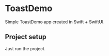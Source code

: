 # ToastDemo
Simple ToastDemo app created in Swift + SwiftUI.

## Project setup

Just run the project.
